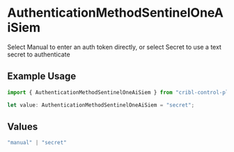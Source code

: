 # AuthenticationMethodSentinelOneAiSiem

Select Manual to enter an auth token directly, or select Secret to use a text secret to authenticate

## Example Usage

```typescript
import { AuthenticationMethodSentinelOneAiSiem } from "cribl-control-plane/models/operations";

let value: AuthenticationMethodSentinelOneAiSiem = "secret";
```

## Values

```typescript
"manual" | "secret"
```